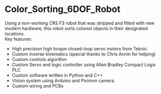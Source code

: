 # Color_Sorting_6DOF_Robot
Using a non-working CRS F3 robot that was stripped and fitted with new modern hardware, this robot sorts colored objects in their designated locations.  
Key features:  
- High precision high torque closed-loop servo motors from Teknic.  
- Custom inverse kinematics (special thanks to Chris Annin for helping)  
- Custom controls algorithm  
- Custom Servo and logic controller using Allen Bradley Compact Logix PLC  
- Custom software written in Python and C++  
- Vision system using Arduino and Piximon camera  
- Custom wiring and PCBs  
  
  
